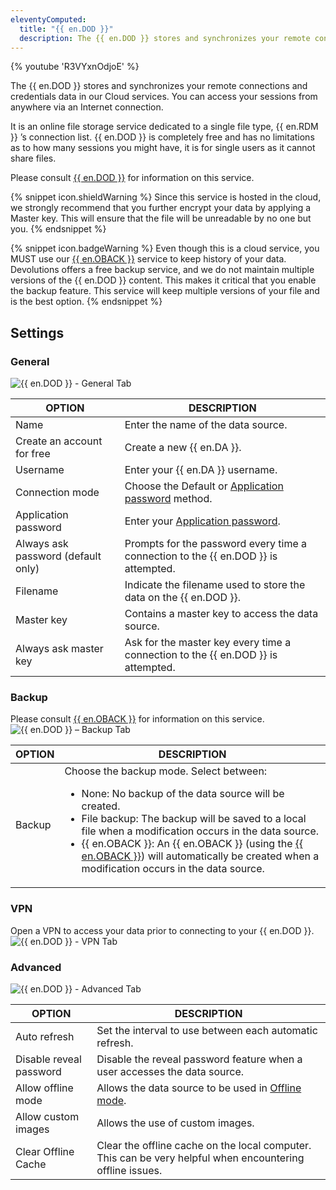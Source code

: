 ```yaml
---
eleventyComputed:
  title: "{{ en.DOD }}"
  description: The {{ en.DOD }} stores and synchronizes your remote connections and credentials data in our Cloud services. You can access your sessions from anywhere via an Internet connection.  
---
```

{% youtube 'R3VYxnOdjoE' %}  

The {{ en.DOD }} stores and synchronizes your remote connections and credentials data in our Cloud services. You can access your sessions from anywhere via an Internet connection.  

It is an online file storage service dedicated to a single file type, {{ en.RDM }} ’s connection list. {{ en.DOD }} is completely free and has no limitations as to how many sessions you might have, it is for single users as it cannot share files.  

Please consult [{{ en.DOD }}](/cloud/rdm-online-services/online-drive/) for information on this service.  

{% snippet icon.shieldWarning %} 
Since this service is hosted in the cloud, we strongly recommend that you further encrypt your data by applying a Master key. This will ensure that the file will be unreadable by no one but you. 
{% endsnippet %}
 
{% snippet icon.badgeWarning %} 
Even though this is a cloud service, you MUST use our [{{ en.OBACK }}](/cloud/rdm-online-services/online-backup/) service to keep history of your data. Devolutions offers a free backup service, and we do not maintain multiple versions of the {{ en.DOD }} content. This makes it critical that you enable the backup feature. This service will keep multiple versions of your file and is the best option. 
{% endsnippet %}
 
## Settings 

### General 

![{{ en.DOD }} - General Tab](https://webdevolutions.azureedge.net/docs/en/rdm/windows/clip11347.png) 

| OPTION                          | DESCRIPTION |
|---------------------------------|-------------|
| Name                            | Enter the name of the data source.                                                                                            |
| Create an account for free      | Create a new {{ en.DA }}.                                                                                                     |
| Username                        | Enter your {{ en.DA }} username.                                                                                              |
| Connection mode                 | Choose the Default or [Application password](/kb/remote-desktop-manager/how-to-articles/application-passwords-setup/) method. |
| Application password            | Enter your [Application password](/kb/remote-desktop-manager/how-to-articles/application-passwords-setup/).                   |
| Always ask password (default only) | Prompts for the password every time a connection to the {{ en.DOD }} is attempted.                                         |
| Filename                        | Indicate the filename used to store the data on the {{ en.DOD }}.                                                             |
| Master key                      | Contains a master key to access the data source.                                                                              |
| Always ask master key           | Ask for the master key every time a connection to the {{ en.DOD }} is attempted.                                              |


### Backup 

Please consult [{{ en.OBACK }}](/cloud/rdm-online-services/online-backup/) for information on this service.  
![{{ en.DOD }} – Backup Tab](https://webdevolutions.azureedge.net/docs/en/rdm/windows/clip11334.png) 

| OPTION  | DESCRIPTION |
|---------|-------------|
| Backup  | Choose the backup mode. Select between: <ul><li>None: No backup of the data source will be created.</li><li>File backup: The backup will be saved to a local file when a modification occurs in the data source.</li><li>{{ en.OBACK }}: An {{ en.OBACK }} (using the [{{ en.OBACK }}](/cloud/rdm-online-services/online-backup/)) will automatically be created when a modification occurs in the data source.</li></ul> |

### VPN 

Open a VPN to access your data prior to connecting to your {{ en.DOD }}.  
![{{ en.DOD }} - VPN Tab](https://webdevolutions.azureedge.net/docs/en/rdm/windows/DODVVPN.png) 

### Advanced 

![{{ en.DOD }} - Advanced Tab](https://webdevolutions.azureedge.net/docs/en/rdm/windows/clip11335.png) 

| OPTION               | DESCRIPTION |
|----------------------|-------------|
| Auto refresh         | Set the interval to use between each automatic refresh.                      |
| Disable reveal password | Disable the reveal password feature when a user accesses the data source. |
| Allow offline mode   | Allows the data source to be used in [Offline mode](/rdm/windows/data-sources/offline-mode/). |
| Allow custom images  | Allows the use of custom images. |
| Clear Offline Cache  | Clear the offline cache on the local computer. This can be very helpful when encountering offline issues. |

